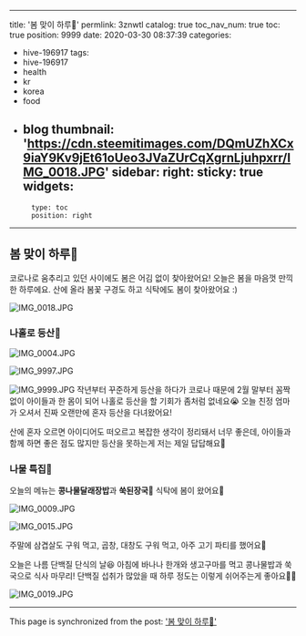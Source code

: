 
---
title: '봄 맞이 하루🌿'
permlink: 3znwtl
catalog: true
toc_nav_num: true
toc: true
position: 9999
date: 2020-03-30 08:37:39
categories:
- hive-196917
tags:
- hive-196917
- health
- kr
- korea
- food
- blog
thumbnail: 'https://cdn.steemitimages.com/DQmUZhXCx9iaY9Kv9jEt61oUeo3JVaZUrCqXgrnLjuhpxrr/IMG_0018.JPG'
sidebar:
    right:
        sticky: true
widgets:
    -
        type: toc
        position: right
---


## 봄 맞이 하루🌿

코로나로 움추리고 있던 사이에도 봄은 어김 없이 찾아왔어요!
오늘은 봄을 마음껏 만끽한 하루에요. 산에 올라 봄꽃 구경도 하고 식탁에도 봄이 찾아왔어요 :)

![IMG_0018.JPG](https://cdn.steemitimages.com/DQmUZhXCx9iaY9Kv9jEt61oUeo3JVaZUrCqXgrnLjuhpxrr/IMG_0018.JPG)

### 나홀로 등산🥾


![IMG_0004.JPG](https://cdn.steemitimages.com/DQmcMhqzP3r6PwGjZfiue7GPiNJfqEepj6YeNiAGntMejvX/IMG_0004.JPG)


![IMG_9997.JPG](https://cdn.steemitimages.com/DQmURRw2uwzJpnp4eRcyG2NP5f1Cfg39M1G9cu5nNVorQtg/IMG_9997.JPG)


![IMG_9999.JPG](https://cdn.steemitimages.com/DQmdkKzHo659LHKaczkup4MatmzE955qNkbkddp7HQpLkh7/IMG_9999.JPG)
</b>
</b>
작년부터 꾸준하게 등산을 하다가 코로나 때문에 2월 말부터 꼼짝없이 아이들과 한 몸이 되어 나홀로 등산을 할 기회가 좀처럼 없네요😭 오늘 친정 엄마가 오셔서 진짜 오랜만에 혼자 등산을 다녀왔어요!

산에 혼자 오르면 아이디어도 떠오르고 복잡한 생각이 정리돼서 너무 좋은데, 아이들과 함께 하면 좋은 점도 많지만 등산을 못하는게 저는 제일 답답해요🌿
</b>
</b>
### 나물 특집🌱

오늘의 메뉴는 **콩나물달래장밥**과 **쑥된장국**🌿
식탁에 봄이 왔어요🌱


![IMG_0009.JPG](https://cdn.steemitimages.com/DQme1F8MEnJn4e2jGBhyD7kMCGG2CiXjVxrT9pq3EvKVD5j/IMG_0009.JPG)


![IMG_0015.JPG](https://cdn.steemitimages.com/DQmfVjqTs792NeokvQ9NQZsCvvKF8s2ELPDrwGAda1yo5X9/IMG_0015.JPG)


주말에 삼겹살도 구워 먹고, 곱창, 대창도 구워 먹고, 아주 고기 파티를 했어요🤣


오늘은 나름 단백질 단식의 날😆 아침에 바나나 한개와 생고구마를 먹고 콩나물밥과 쑥국으로 식사 마무리!
단백질 섭취가 많았을 때 하루 정도는 이렇게 쉬어주는게 좋아요👍🏼

![IMG_0019.JPG](https://cdn.steemitimages.com/DQmZc51j9HejfM9ZH7K9Bob5cyQyDwNqqfzc6J3ZuMuitKv/IMG_0019.JPG)

- - -

This page is synchronized from the post: ['봄 맞이 하루🌿'](https://steemit.com/@loveecho/3znwtl)
